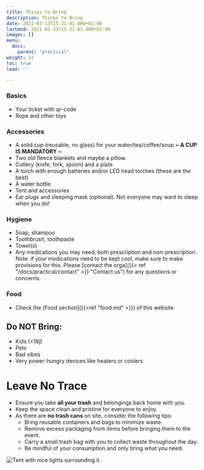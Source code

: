 ```yaml
---
title: Things to Bring
description: Things to Bring
date: 2021-03-13T15:21:01.000+02:00
lastmod: 2021-03-13T15:21:01.000+02:00
images: []
menu: 
  docs:
    parent: "practical"
weight: 32
toc: true
lead: ''

---
```

### Basics

* Your ticket with qr-code
* Rope and other toys

### Accessories

* A solid cup (reusable, no glass) for your water/tea/coffee/soup **\~ A CUP IS MANDATORY \~**
* Two old fleece blankets and maybe a pillow.
* Cutlery (knife, fork, spoon) and a plate
* A torch with enough batteries and/or LED head torches (these are the best)
* A water bottle
* Tent and accessories
* Ear plugs and sleeping mask (optional). Not everyone may want to sleep when you do!


### Hygiene

* Soap, shampoo
* Toothbrush, toothpaste
* Towel(s)
* Any medications you may need, both prescription and non-prescription. Note: if your medications need to be kept cool, make sure to make provisions for this. Please [contact the orga]({{< ref "/docs/practical/contact" >}} "Contact us") for any questions or concerns.

### Food

* Check the [Food section]({{<ref "food.md" >}}) of this website.

## Do NOT Bring:

* Kids (<18j)
* Pets
* Bad vibes
* Very power-hungry devices like heaters or coolers

# Leave No Trace

* Ensure you take **all your trash** and belongings back home with you.
* Keep the space clean and pristine for everyone to enjoy.
* As there are **no trash cans** on site, consider the following tips:
    * Bring reusable containers and bags to minimize waste.
    * Remove excess packaging from items before bringing them to the event.
    * Carry a small trash bag with you to collect waste throughout the day.
    * Be mindful of your consumption and only bring what you need.


![Tent with nice lights surrounding it.](/images/tent.jpg)
